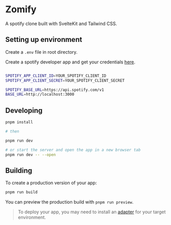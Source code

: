 # Zomify

A spotify clone built with SvelteKit and Tailwind CSS.

## Setting up environment

Create a `.env` file in root directory.

Create a spotify developer app and get your credentials [here](https://developer.spotify.com/dashboard/applications).

```bash

SPOTIFY_APP_CLIENT_ID=YOUR_SPOTIFY_CLIENT_ID
SPOTIFY_APP_CLIENT_SECRET=YOUR_SPOTIFY_CLIENT_SECRET

SPOTIFY_BASE_URL=https://api.spotify.com/v1
BASE_URL=http://localhost:3000
```

## Developing

```bash
pnpm install

# then

pnpm run dev

# or start the server and open the app in a new browser tab
pnpm run dev -- --open
```

## Building

To create a production version of your app:

```bash
pnpm run build
```

You can preview the production build with `pnpm run preview`.

> To deploy your app, you may need to install an [adapter](https://kit.svelte.dev/docs/adapters) for your target environment.
